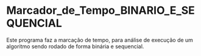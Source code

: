 # Marcador_de_Tempo_BINARIO_E_SEQUENCIAL
Este programa faz a marcação de tempo, para análise de execução de um algoritmo sendo rodado de forma binária e sequencial. 
